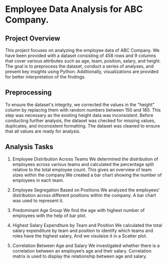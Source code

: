 # Employee Data Analysis for ABC Company.
## Project Overview
This project focuses on analyzing the employee data of ABC Company. We have been provided with a dataset consisting of 458 rows and 9 columns that cover various attributes such as age, team, position, salary, and height. The goal is to preprocess the dataset, conduct a series of analyses, and present key insights using Python. Additionally, visualizations are provided for better interpretation of the findings.

## Preprocessing
To ensure the dataset's integrity, we corrected the values in the "height" column by replacing them with random numbers between 150 and 180. This step was necessary as the existing height data was inconsistent.
Before conducting further analysis, the dataset was checked for missing values, duplicates, and inconsistent formatting. The dataset was cleaned to ensure that all values are ready for analysis.

## Analysis Tasks
1. Employee Distribution Across Teams
We determined the distribution of employees across various teams and calculated the percentage split relative to the total employee count. This gives an overview of team sizes within the company.We created a bar chart showing the number of employees in each team.

2. Employee Segregation Based on Positions
We analyzed the employees' distribution across different positions within the company. A bar chart was used to represent it.

3. Predominant Age Group
We find the age with highest number of employees with the help of bar plot.

4. Highest Salary Expenditure by Team and Position
We calculated the total salary expenditure by team and position to identify which teams and roles have the highest salary, And we visulaize it in a Scatter plot.

5. Correlation Between Age and Salary
We investigated whether there is a correlation between an employee’s age and their salary. Correlation matrix is used to display the relationship between age and salary.
